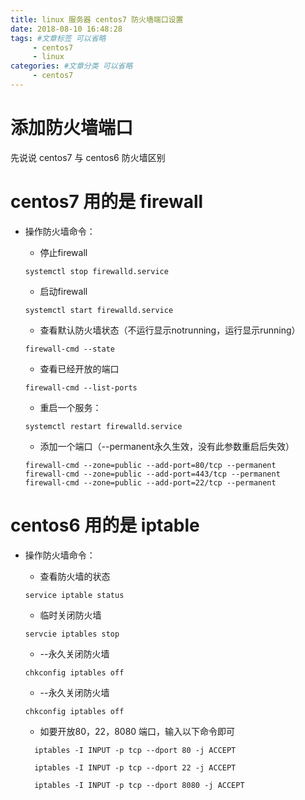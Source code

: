 ```yaml
---
title: linux 服务器 centos7 防火墙端口设置
date: 2018-08-10 16:48:28
tags: #文章标签 可以省略
     - centos7
     - linux
categories: #文章分类 可以省略
     - centos7 
---
```


# 添加防火墙端口
先说说 centos7 与 centos6 防火墙区别
# centos7 用的是 firewall
  - 操作防火墙命令：
      * 停止firewall
      ```
      systemctl stop firewalld.service
      ```
      * 启动firewall
      ```
      systemctl start firewalld.service
      ```
      * 查看默认防火墙状态（不运行显示notrunning，运行显示running）
      ```
      firewall-cmd --state 
      ```
      * 查看已经开放的端口
      ```
      firewall-cmd --list-ports 
      ```
      * 重启一个服务：
      ```
      systemctl restart firewalld.service
      ```
      
      * 添加一个端口（--permanent永久生效，没有此参数重启后失效）
      ```
      firewall-cmd --zone=public --add-port=80/tcp --permanent
      firewall-cmd --zone=public --add-port=443/tcp --permanent
      firewall-cmd --zone=public --add-port=22/tcp --permanent
      ```
# centos6 用的是 iptable
  - 操作防火墙命令：
      * 查看防火墙的状态
      ```
      service iptable status
      ```
      * 临时关闭防火墙
      ```
      servcie iptables stop  
      ```
      * --永久关闭防火墙
      ```
      chkconfig iptables off 
      ```

      * --永久关闭防火墙
      ```
      chkconfig iptables off 
      ```
      * 如要开放80，22，8080 端口，输入以下命令即可
      ```
        iptables -I INPUT -p tcp --dport 80 -j ACCEPT

        iptables -I INPUT -p tcp --dport 22 -j ACCEPT

        iptables -I INPUT -p tcp --dport 8080 -j ACCEPT
      ```
